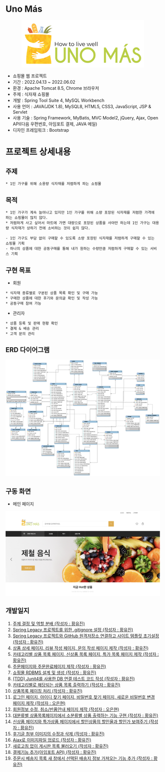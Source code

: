 # Uno Más

<p align="center"><img src="/images/unomas-logo.png" width="400"></p>

* 쇼핑몰 웹 프로젝트
* 기간 : 2022.04.13 ~ 2022.06.02
* 환경 : Apache Tomcat 8.5, Chrome 브라우저
* 주제 : 식자재 쇼핑몰
* 개발 : Spring Tool Suite 4, MySQL Workbench
* 사용 언어 : JAVA(JDK 1.8), MySQL8, HTML5, CSS3, JavaScript, JSP & Servlet
* 사용 기술 : Spring Framework, MyBatis, MVC Model2, jQuery, Ajax, Open API(다음 우편번호, 아임포트 결제, JAVA 메일)
* 디자인 프레임워크 : Bootstrap

# 프로젝트 상세내용
## 주제
```
* 1인 가구를 위해 소용량 식자재를 저렴하게 파는 쇼핑몰
```

## 목적
```
* 1인 가구가 계속 늘어나고 있지만 1인 가구를 위해 소량 포장된 식자재를 저렴한 가격에 파는 쇼핑몰이 많지 않다. 
* 저렴하게 사고 싶어서 마트에 가면 대량으로 포장된 상품을 사야만 하는데 1인 가구는 대용량 식자재가 상하기 전에 소비하는 것이 쉽지 않다.

- 1인 가구도 부담 없이 구매할 수 있도록 소량 포장된 식자재를 저렴하게 구매할 수 있는 쇼핑몰 기획
- 하나의 상품에 대한 공동구매를 통해 내가 원하는 수량만큼 저렴하게 구매할 수 있는 서비스 기획 
```

## 구현 목표
* 회원
```
* 식자재 종류별로 구분된 상품 목록 확인 및 구매 가능
* 구매한 상품에 대한 후기와 문의글 확인 및 작성 가능
* 공동구매 참여 가능
```

* 관리자
```
* 상품 등록 및 판매 현황 확인
* 결제 & 배송 관리
* 고객 문의 관리
```

## ERD 다이어그램

<p align="center"><img src="/images/erdDiagram.png"></p>

## 구동 화면
* 메인 페이지
<p align="center"><img src="/images/unomasMain.png"></p>

## 개발일지
1. [주제 결정 및 역할 분배 (작성자 : 황유진)](DevLog/2022-04-14-uno-mas-dev-log-01.md)<br>
2. [Spring Legacy 프로젝트를 위한 .gitignore 설정 (작성자 : 황유진)](DevLog/2022-04-20-uno-mas-dev-log-02.md)<br>
3. [Spring Legacy 프로젝트와 GitHub 원격저장소 연결하고 사이트 템플릿 초기설정 (작성자 : 황유진)](DevLog/2022-04-21-uno-mas-dev-log-03.md)<br>
4. [상품 상세 페이지, 리뷰 작성 페이지, 문의 작성 페이지 제작 (작성자 : 황유진)](DevLog/2022-04-25-uno-mas-dev-log-04.md)<br>
5. [카테고리별 상품 목록 페이지, 신상품 목록 페이지, 특가 목록 페이지 제작 (작성자 : 황유진)](DevLog/2022-04-26-uno-mas-dev-log-05.md)<br>
6. [주문페이지와 주문완료페이지 제작 (작성자 : 황유진)](DevLog/2022-04-28-uno-mas-dev-log-06.md)<br>
7. [쇼핑몰 RDBMS 설계 및 생성 (작성자 : 황유진)](DevLog/2022-05-01-uno-mas-dev-log-07.md)<br>
8. [(TDD) Junit4를 사용한 DB 연결 테스트 코드 작성 (작성자 : 황유진)](DevLog/2022-05-02-uno-mas-dev-log-08.md)<br>
9. [카테고리별로 해당되는 상품 목록 출력하기 (작성자 : 황유진)](DevLog/2022-05-03-uno-mas-dev-log-09.md)<br>
10. [상품목록 페이징 처리 (작성자 : 황유진)](DevLog/2022-05-03-uno-mas-dev-log-10.md)<br>
11. [로그인 페이지, 아이디 찾기 페이지, 비밀번호 찾기 페이지, 새로운 비밀번호 변경 페이지 제작 (작성자 : 오은현)](DevLog/2022-05-03-uno-mas-dev-log-11.md)<br>
12. [회원정보 수정, 취소/반품안내 페이지 제작 (작성자 : 오은현)](DevLog/2022-05-03-uno-mas-dev-log-12.md)<br>
13. [대분류별 상품목록페이지에서 소분류별 상품 출력하는 기능 구현 (작성자 : 황유진)](DevLog/2022-05-05-uno-mas-dev-log-13.md)<br>
14. [신상품 페이지와 특가상품 페이지에서 할인상품의 할인율과 할인가 보여주기 (작성자 : 황유진)](DevLog/2022-05-10-uno-mas-dev-log-14.md)<br>
15. [후기글 첨부 이미지의 수정과 삭제 (작성자 : 황유진)](DevLog/2022-05-17-uno-mas-dev-log-15.md)<br>
16. [Ajax로 이미지파일 업로드 (작성자 : 황유진)](DevLog/2022-05-18-uno-mas-dev-log-16.md)<br>
17. [새로고침 없이 게시판 목록 불러오기 (작성자 : 황유진)](DevLog/2022-05-22-uno-mas-dev-log-17.md)<br>
18. [결제기능 추가(아임포트 API) (작성자 : 황유진)](DevLog/2022-05-26-uno-mas-dev-log-18.md)<br>
19. [주문시 베송지 목록 새 창에서 선택된 배송지 정보 가져오는 기능 추가 (작성자 : 황유진)](DevLog/2022-05-27-uno-mas-dev-log-19.md)<br>
